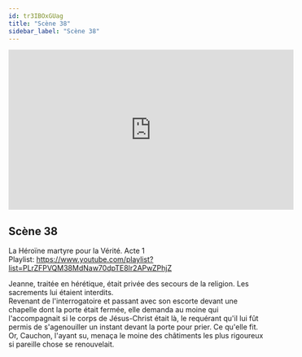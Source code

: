 ```yaml
---
id: tr3IBOxGUag
title: "Scène 38"
sidebar_label: "Scène 38"
---
```


<div class="video-float-container">
  <iframe
    width="560"
    height="315"
    src="https://www.youtube.com/embed/tr3IBOxGUag"
    title="YouTube video player"
    frameborder="0"
    allow="accelerometer; autoplay; clipboard-write; encrypted-media; gyroscope; picture-in-picture; web-share"
    referrerpolicy="strict-origin-when-cross-origin"
    allowfullscreen
  ></iframe>
</div>

## Scène 38

La Héroïne martyre pour la Vérité. Acte 1  
Playlist: https://www.youtube.com/playlist?list=PLrZFPVQM38MdNaw70dpTE8Ir2APwZPhjZ

Jeanne, traitée en hérétique, était privée des secours de la religion. Les sacrements lui étaient interdits.  
Revenant de l'interrogatoire et passant avec son escorte devant une chapelle dont la porte était fermée, elle demanda au moine qui l'accompagnait si le corps de Jésus-Christ était là, le requérant qu'il lui fût permis de s'agenouiller un instant devant la porte pour prier. Ce qu'elle fit. Or, Cauchon, l'ayant su, menaça le moine des châtiments les plus rigoureux si pareille chose se renouvelait.
